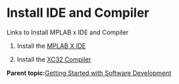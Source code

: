 # Install IDE and Compiler

Links to Install MPLAB x IDE and Compiler

1.  Install the [MPLAB X IDE](https://www.microchip.com/en-us/tools-resources/develop/mplab-x-ide)

2.  Install the [XC32 Compiler](https://www.microchip.com/en-us/tools-resources/develop/mplab-xc-compilers)


**Parent topic:**[Getting Started with Software Development](https://onlinedocs.microchip.com/pr/GUID-A5330D3A-9F51-4A26-B71D-8503A493DF9C-en-US-1/index.html?GUID-2AD37FE2-1915-4E34-9A05-79E3810726D7)

